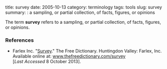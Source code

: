 title: survey
date: 2005-10-13
category: terminology
tags: tools
slug: survey
summary: : a sampling, or partial collection, of facts, figures, or opinions

<!--
icon: file-code-o
summary: 
-->
The term **survey** refers to a sampling, or partial collection, of facts, figures, or opinions.


### References

* Farlex Inc. "[Survey](www.thefreedictionary.com/survey)." The Free Dictionary.  Huntingdon Valley: Farlex, Inc. Available online at: www.thefreedictionary.com/survey <br /> [*Last Accessed* 8 October 2013].

